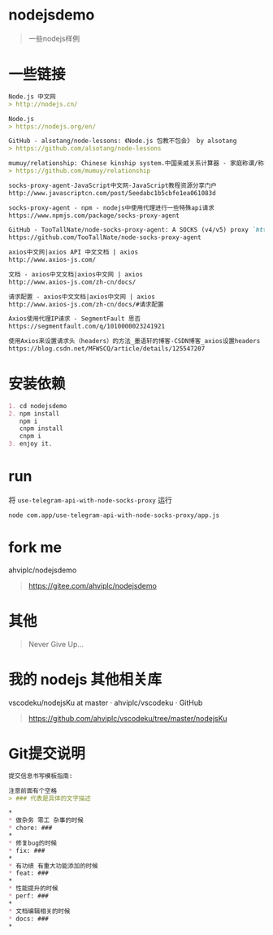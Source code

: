 # nodejsdemo

> 一些nodejs样例

# 一些链接

```markdown
Node.js 中文网  
> http://nodejs.cn/

Node.js  
> https://nodejs.org/en/

GitHub - alsotang/node-lessons: 《Node.js 包教不包会》 by alsotang  
> https://github.com/alsotang/node-lessons

mumuy/relationship: Chinese kinship system.中国亲戚关系计算器 - 家庭称谓/称呼计算/亲戚关系算法  
> https://github.com/mumuy/relationship

socks-proxy-agent-JavaScript中文网-JavaScript教程资源分享门户
http://www.javascriptcn.com/post/5eedabc1b5cbfe1ea061083d

socks-proxy-agent - npm - nodejs中使用代理进行一些特殊api请求
https://www.npmjs.com/package/socks-proxy-agent

GitHub - TooTallNate/node-socks-proxy-agent: A SOCKS (v4/v5) proxy `http.Agent` implementation for HTTP and HTTPS
https://github.com/TooTallNate/node-socks-proxy-agent

axios中文网|axios API 中文文档 | axios
http://www.axios-js.com/

文档 - axios中文文档|axios中文网 | axios
http://www.axios-js.com/zh-cn/docs/

请求配置 - axios中文文档|axios中文网 | axios
http://www.axios-js.com/zh-cn/docs/#请求配置

Axios使用代理IP请求 - SegmentFault 思否
https://segmentfault.com/q/1010000023241921

使用Axios来设置请求头（headers）的方法_墨语轩的博客-CSDN博客_axios设置headers
https://blog.csdn.net/MFWSCQ/article/details/125547207
```

# 安装依赖
```markdown
1. cd nodejsdemo
2. npm install
   npm i
   cnpm install
   cnpm i
3. enjoy it.
```

# run

将 `use-telegram-api-with-node-socks-proxy` 运行

```shell
node com.app/use-telegram-api-with-node-socks-proxy/app.js
```

# fork me

ahviplc/nodejsdemo  
> https://gitee.com/ahviplc/nodejsdemo

# 其他

> Never Give Up...

# 我的 nodejs 其他相关库 

vscodeku/nodejsKu at master · ahviplc/vscodeku · GitHub   
> https://github.com/ahviplc/vscodeku/tree/master/nodejsKu 

# Git提交说明

```markdown
提交信息书写模板指南:

注意前面有个空格
> ### 代表是具体的文字描述

*
* 做杂务 零工 杂事的时候
* chore: ###
*
* 修复bug的时候
* fix: ###
*
* 有功绩 有重大功能添加的时候
* feat: ###
*
* 性能提升的时候
* perf: ###
*
* 文档编辑相关的时候
* docs: ###
*
```